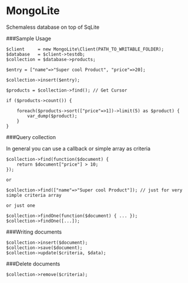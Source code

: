 MongoLite
=========

Schemaless database on top of SqLite

###Sample Usage

    $client     = new MongoLite\Client(PATH_TO_WRITABLE_FOLDER);
    $database   = $client->testdb;
    $collection = $database->products;

    $entry = ["name"=>"Super cool Product", "price"=>20];

    $collection->insert($entry);

    $products = $collection->find(); // Get Cursor

    if ($products->count()) {
        
        foreach($products->sort(["price"=>1])->limit(5) as $product) {
            var_dump($product);
        }
    }



###Query collection

In general you can use a callback or simple array as criteria

    $collection->find(function($document) {
        return $document["price"] > 10;
    });

    or

    $collection->find(["name"=>"Super cool Product"]); // just for very simple criteria array

    or just one

    $collection->findOne(function($document) { ... });
    $collection->findOne([...]);

###Writing documents

    $collection->insert($document);
    $collection->save($document);
    $collection->update($criteria, $data);

###Delete documents
    
    $collection->remove($criteria);